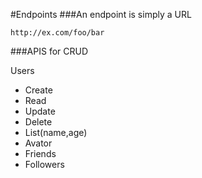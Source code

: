 
#Endpoints
###An endpoint is simply a URL 

```
http://ex.com/foo/bar
```


###APIS for CRUD

Users
- Create 
- Read
- Update
- Delete
- List(name,age)
- Avator
- Friends
- Followers


